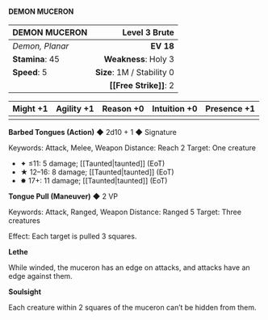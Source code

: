 #### DEMON MUCERON

| DEMON MUCERON   |          **Level 3 Brute** |
| :-------------- | -------------------------: |
| *Demon, Planar* |                  **EV 18** |
| **Stamina**: 45 |       **Weakness**: Holy 3 |
| **Speed**: 5    | **Size**: 1M / Stability 0 |
|                 |         **[[Free Strike]]**: 2 |

| **Might** +1 | **Agility** +1 | **Reason** +0 | **Intuition** +0 | **Presence** +1 |
| ------------ | -------------- | ------------- | ---------------- | --------------- |
|              |                |               |                  |                 |

**Barbed Tongues (Action)** ◆ 2d10 + 1 ◆ Signature

Keywords: Attack, Melee, Weapon
Distance: Reach 2
Target: One creature

- ✦ ≤11: 5 damage; [[Taunted\|taunted]] (EoT)
- ★ 12–16: 8 damage; [[Taunted\|taunted]] (EoT)
- ✸ 17+: 11 damage; [[Taunted\|taunted]] (EoT)

**Tongue Pull (Maneuver)** ◆ 2 VP

Keywords: Attack, Ranged, Weapon
Distance: Ranged 5
Target: Three creatures

Effect: Each target is pulled 3 squares.

**Lethe**

While winded, the muceron has an edge on attacks, and attacks have an edge against them.

**Soulsight**

Each creature within 2 squares of the muceron can’t be hidden from them.

